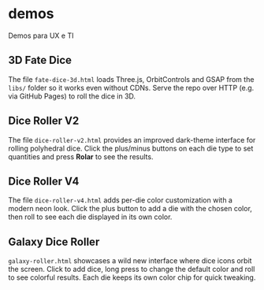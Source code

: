 # demos
Demos para UX e TI

## 3D Fate Dice

The file `fate-dice-3d.html` loads Three.js, OrbitControls and GSAP from the `libs/` folder so it works even without CDNs. Serve the repo over HTTP (e.g. via GitHub Pages) to roll the dice in 3D.

## Dice Roller V2

The file `dice-roller-v2.html` provides an improved dark-theme interface for rolling polyhedral dice. Click the plus/minus buttons on each die type to set quantities and press **Rolar** to see the results.

## Dice Roller V4

The file `dice-roller-v4.html` adds per-die color customization with a modern neon look. Click the plus button to add a die with the chosen color, then roll to see each die displayed in its own color.

## Galaxy Dice Roller

`galaxy-roller.html` showcases a wild new interface where dice icons orbit the screen. Click to add dice, long press to change the default color and roll to see colorful results. Each die keeps its own color chip for quick tweaking.
